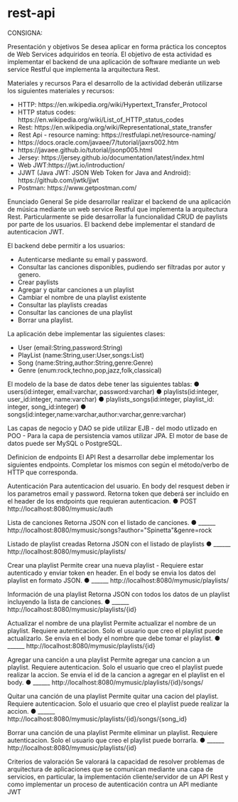 # rest-api

CONSIGNA:

Presentación y objetivos
Se desea aplicar en forma práctica los conceptos de Web Services adquiridos en teoría.
El objetivo de esta actividad es implementar el backend de una aplicación de software
mediante un web service Restful que implementa la arquitectura Rest.

Materiales y recursos
Para el desarrollo de la actividad deberán utilizarse los siguientes materiales y recursos:
<ul>
        <li>HTTP: https://en.wikipedia.org/wiki/Hypertext_Transfer_Protocol</li>
        <li> HTTP status codes: https://en.wikipedia.org/wiki/List_of_HTTP_status_codes</li>
        <li> Rest: https://en.wikipedia.org/wiki/Representational_state_transfer</li>
        <li> Rest Api - resource naming: https://restfulapi.net/resource-naming/</li>
        <li> https://docs.oracle.com/javaee/7/tutorial/jaxrs002.htm</li>
        <li> https://javaee.github.io/tutorial/jsonp005.html</li>
        <li> Jersey: https://jersey.github.io/documentation/latest/index.html</li>
        <li> Web JWT:https://jwt.io/introduction/</li>
        <li> JJWT (Java JWT: JSON Web Token for Java and Android): https://github.com/jwtk/jjwt</li>
        <li> Postman: https://www.getpostman.com/</li>
</ul>

Enunciado General
Se pide desarrollar realizar el backend de una aplicación de música mediante un web
service Restful que implementa la arquitectura Rest.
Particularmente se pide desarrollar la funcionalidad CRUD de paylists por parte de los
usuarios.
El backend debe implementar el standard de autenticacion JWT.

El backend debe permitir a los usuarios:
<ul>
        <li> Autenticarse mediante su email y password.</li>
        <li> Consultar las canciones disponibles, pudiendo ser filtradas por autor y genero.</li>
        <li> Crear paylists</li>
        <li> Agregar y quitar canciones a un playlist</li>
        <li> Cambiar el nombre de una playlist existente</li>
        <li> Consultar las playlists creadas</li>
        <li> Consultar las canciones de una playlist</li>
        <li> Borrar una playlist.</li>
</ul>

La aplicación debe implementar las siguientes clases:
<ul>
        <li> User (email:String,password:String)</li>
        <li> PlayList (name:String,user:User,songs:List<Song>)</li>
        <li> Song (name:String,author:String,genre:Genre)</li>
        <li> Genre (enum:rock,techno,pop,jazz,folk,classical)</li>
</ul>
El modelo de la base de datos debe tener las siguientes tablas:
        ● users(id:integer, email:varchar, password:varchar)
        ● playlists(id:integer, user_id:integer, name:varchar)
        ● playlists_songs(id:integer, playlist_id: integer, song_id:integer)
        ● songs(id:integer,name:varchar,author:varchar,genre:varchar)

Las capas de negocio y DAO se pide utilizar EJB - del modo utlizado en POO -
Para la capa de persistencia vamos utilizar JPA.
El motor de base de datos puede ser MySQL o PostgreSQL.

Definicion de endpoints
El API Rest a desarrollar debe implementar los siguientes endpoints.
Completar los mismos con según el método/verbo de HTTP que corresponda.

Autenticación
Para autenticacion del usuario. En body del resquest deben ir los parametros email y
password. Retorna token que deberá ser incluido en el header de los endpoints que
requieran autenticacion.
● POST http://localhost:8080/mymusic/auth

Lista de canciones
Retorna JSON con el listado de canciones.
● ______ http://localhost:8080/mymusic/songs?author="Spinetta"&genre=rock

Listado de playlist creadas
Retorna JSON con el listado de playlists
● ______ http://localhost:8080/mymusic/playlists/

Crear una playlist
Permite crear una nueva playlist - Requiere estar autenticado y enviar token en header.
En el body se envia los datos del playlist en formato JSON.
● ______ http://localhost:8080/mymusic/playlists/

Información de una playlist
Retorna JSON con todos los datos de un playlist incluyendo la lista de canciones.
● ______ http://localhost:8080/mymusic/playlists/{id}

Actualizar el nombre de una playlist
Permite actualizar el nombre de un playlist. Requiere autenticacion.
Solo el usuario que creo el playlist puede actualizarlo. Se envia en el body el nombre
que debe tomar el playlist.
● ______ http://localhost:8080/mymusic/playlists/{id}

Agregar una canción a una playlist
Permite agregar una cancion a un playlist. Requiere autenticacion.
Solo el usuario que creo el playlist puede realizar la accion. Se envia el id de la cancion
a agregar en el playlist en el body.
● ______ http://localhost:8080/mymusic/playlists/{id}/songs/

Quitar una canción de una playlist
Permite quitar una cacion del playlist. Requiere autenticacion. Solo el usuario que creo
el playlist puede realizar la accion.
● ______ http://localhost:8080/mymusic/playlists/{id}/songs/{song_id}

Borrar una canción de una playlist
Permite eliminar un playlist. Requiere autenticacion. Solo el usuario que creo el playlist
puede borrarla.
● ______ http://localhost:8080/mymusic/playlists/{id}

Criterios de valoración
Se valorará la capacidad de resolver problemas de arquitectura de aplicaciones que se
comunican mediante una capa de servicios, en particular, la implementación
cliente/servidor de un API Rest y como implementar un proceso de autenticación contra
un API mediante JWT
